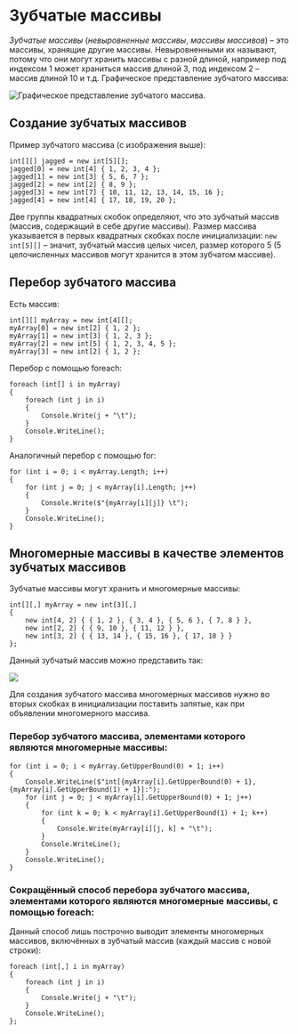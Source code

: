 # Зубчатые массивы

*Зубчатые массивы* (*невыровненные массивы*, *массивы массивов*) – это массивы, хранящие другие массивы. Невыровненными их называют, потому что они могут хранить массивы с разной длиной, например под индексом 1 может храниться массив длиной 3, под индексом 2 – массив длиной 10 и т.д. Графическое представление зубчатого массива:

![Графическое представление зубчатого массива.](https://s8.hostingkartinok.com/uploads/images/2019/03/e643e43182c5336fff11cf11b09eba48.png)

## Создание зубчатых массивов

Пример зубчатого массива (с изображения выше):

    int[][] jagged = new int[5][];
    jagged[0] = new int[4] { 1, 2, 3, 4 };
    jagged[1] = new int[3] { 5, 6, 7 };
    jagged[2] = new int[2] { 8, 9 };
    jagged[3] = new int[7] { 10, 11, 12, 13, 14, 15, 16 };
    jagged[4] = new int[4] { 17, 18, 19, 20 };

Две группы квадратных скобок определяют, что это зубчатый массив (массив, содержащий в себе другие массивы). Размер массива указывается в первых квадратных скобках после инициализации: `new int[5][]` – значит, зубчатый массив целых чисел,  размер которого 5 (5 целочисленных массивов могут хранится в этом зубчатом массиве).

## Перебор зубчатого массива

Есть массив:

    int[][] myArray = new int[4][];
    myArray[0] = new int[2] { 1, 2 };
    myArray[1] = new int[3] { 1, 2, 3 };
    myArray[2] = new int[5] { 1, 2, 3, 4, 5 };
    myArray[3] = new int[2] { 1, 2 };

Перебор с помощью foreach:

    foreach (int[] i in myArray)
    {
	    foreach (int j in i)
	    {
		    Console.Write(j + "\t");
	    }
	    Console.WriteLine();
    }

Аналогичный перебор с помощью for:

    for (int i = 0; i < myArray.Length; i++)
    {
	    for (int j = 0; j < myArray[i].Length; j++)
	    {
		    Console.Write($"{myArray[i][j]} \t");
	    }
	    Console.WriteLine();
    }

## Многомерные массивы в качестве элементов зубчатых массивов

Зубчатые массивы могут хранить и многомерные массивы:

	int[][,] myArray = new int[3][,]
    {
	    new int[4, 2] { { 1, 2 }, { 3, 4 }, { 5, 6 }, { 7, 8 } },
	    new int[2, 2] { { 9, 10 }, { 11, 12 } },
	    new int[3, 2] { { 13, 14 }, { 15, 16 }, { 17, 18 } }
    };

Данный зубчатый массив можно представить так:

<img src="https://github.com/shuryak/csharp-learning/blob/master/Images%20for%20README/jagged-md.gif?raw=true">

Для создания зубчатого массива многомерных массивов нужно во вторых скобках в инициализации поставить запятые, как при объявлении многомерного массива.

### Перебор зубчатого массива, элементами которого являются многомерные массивы:

    for (int i = 0; i < myArray.GetUpperBound(0) + 1; i++)
    {
	    Console.WriteLine($"int[{myArray[i].GetUpperBound(0) + 1}, {myArray[i].GetUpperBound(1) + 1}]:");
	    for (int j = 0; j < myArray[i].GetUpperBound(0) + 1; j++)
	    {
		    for (int k = 0; k < myArray[i].GetUpperBound(1) + 1; k++)
		    {
			    Console.Write(myArray[i][j, k] + "\t");
		    }
		    Console.WriteLine();
	    }
	    Console.WriteLine();
    }


### Сокращённый способ перебора зубчатого массива, элементами которого являются многомерные массивы, с помощью foreach:

Данный способ лишь построчно выводит элементы многомерных массивов, включённых в зубчатый массив (каждый массив с новой строки):

    foreach (int[,] i in myArray)
    {
	    foreach (int j in i)
	    {
		    Console.Write(j + "\t");
	    }
	    Console.WriteLine();
    };
